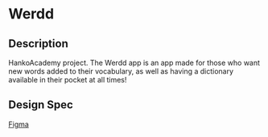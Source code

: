 # Werdd

## Description

HankoAcademy project.
The Werdd app is an app made for those who want new words added to their vocabulary, as well as having a dictionary available in their pocket at all times!

## Design Spec
[Figma](https://www.figma.com/file/0PAmaT9MU2bhfM8ef0zBVE/Practice-Project-Designs?node-id=1508%3A4430)